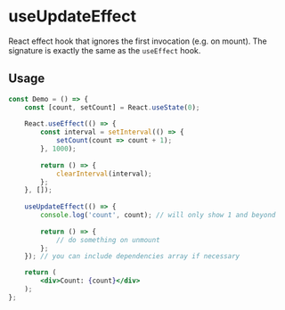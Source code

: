 # useUpdateEffect

React effect hook that ignores the first invocation (e.g. on mount). The signature is exactly the same as the `useEffect` hook.

## Usage

```jsx
const Demo = () => {
    const [count, setCount] = React.useState(0);
  
    React.useEffect(() => {
        const interval = setInterval(() => {
            setCount(count => count + 1);
        }, 1000);
    
        return () => {
            clearInterval(interval);
        };
    }, []);
  
    useUpdateEffect(() => {
        console.log('count', count); // will only show 1 and beyond
    
        return () => {
            // do something on unmount
        };
    }); // you can include dependencies array if necessary

    return (
        <div>Count: {count}</div>
    );
};
```
